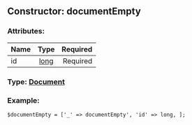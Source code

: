 ## Constructor: documentEmpty  

### Attributes:

| Name     |    Type       | Required |
|----------|:-------------:|---------:|
|id|[long](../types/long.md) | Required|



### Type: [Document](../types/Document.md)


### Example:

```
$documentEmpty = ['_' => documentEmpty', 'id' => long, ];
```